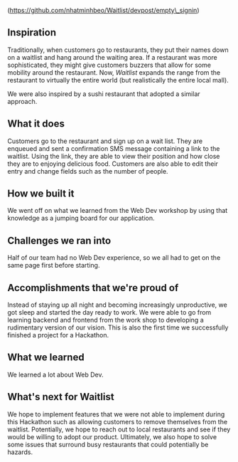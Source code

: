 (https://github.com/nhatminhbeo/Waitlist/devpost/empty\_signin)
## Inspiration

Traditionally, when customers go to restaurants, they put their names down on a waitlist and hang around the waiting area. If a restaurant was more sophisticated, they might give customers buzzers that allow for some mobility around the restaurant. Now, _Waitlist_ expands the range from the restaurant to virtually the entire world (but realistically the entire local mall).

We were also inspired by a sushi restaurant that adopted a similar approach. 

## What it does

Customers go to the restaurant and sign up on a wait list. They are enqueued and sent a confirmation SMS message containing a link to the waitlist. Using the link, they are able to view their position and how close they are to enjoying delicious food. Customers are also able to edit their entry and change fields such as the number of people.

## How we built it

We went off on what we learned from the Web Dev workshop by using that knowledge as a jumping board for our application.

## Challenges we ran into

Half of our team had no Web Dev experience, so we all had to get on the same page first before starting.

## Accomplishments that we're proud of

Instead of staying up all night and becoming increasingly unproductive, we got sleep and started the day ready to work. We were able to go from learning backend and frontend from the work shop to developing a rudimentary version of our vision. This is also the first time we successfully finished a project for a Hackathon.

## What we learned

We learned a lot about Web Dev.

## What's next for Waitlist

We hope to implement features that we were not able to implement during this Hackathon such as allowing customers to remove themselves from the waitlist. Potentially, we hope to reach out to local restaurants and see if they would be willing to adopt our product. Ultimately, we also hope to solve some issues that surround busy restaurants that could potentially be hazards.
